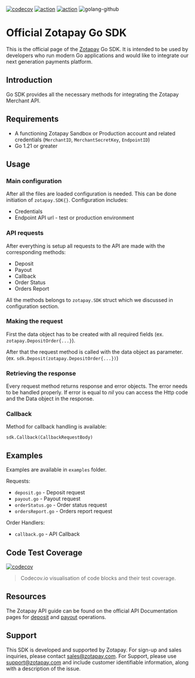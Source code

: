 [![codecov](https://codecov.io/gh/zotapay/go-sdk/branch/master/graph/badge.svg?token=WKOX8Lm3My)](https://codecov.io/gh/zotapay/go-sdk)
[![action](https://github.com/zotapay/go-sdk/workflows/Go%20Matrix%20Test/badge.svg?branch=master)](https://github.com/zotapay/go-sdk/actions)
[![action](https://github.com/zotapay/go-sdk/workflows/Golang%20Quality%20Pipeline/badge.svg?branch=master)](https://github.com/zotapay/go-sdk/actions)
![golang-github](https://user-images.githubusercontent.com/174284/106497798-2cee0d00-64c7-11eb-9014-9e0d8c4231cf.jpg)

# Official Zotapay Go SDK

This is the official page of the [Zotapay](https://www.zotapay.com) Go SDK. It is intended to be used by developers who run modern Go applications and would like to integrate our next generation payments platform.

## Introduction
Go SDK provides all the necessary methods for integrating the Zotapay Merchant API.

## Requirements
- A functioning Zotapay Sandbox or Production account and related credentials (`MerchantID`, `MerchantSecretKey`, `EndpointID`)
- Go 1.21 or greater

## Usage

### Main configuration
After all the files are loaded configuration is needed. This can be done initiation of `zotapay.SDK{}`. Configuration includes:
- Credentials
- Endpoint API url - test or production environment 

### API requests
After everything is setup all requests to the API are made with the corresponding methods:
* Deposit
* Payout
* Callback
* Order Status
* Orders Report

All the methods belongs to `zotapay.SDK` struct which we discussed in configuration section.

### Making the request
First the data object has to be created with all required fields (ex. `zotapay.DepositOrder{...}`).

After that the request method is called with the data object as parameter. (ex. `sdk.Deposit(zotapay.DepositOrder{...})`)

### Retrieving the response
Every request method returns response and error objects. The error needs to be handled properly. If error is equal to _nil_ you can access the Http code and the Data object in the response.

### Callback
Method for callback handling is available:
```golang
sdk.Callback(CallbackRequestBody)
```

## Examples
Examples are available in `examples` folder.

Requests:
- `deposit.go` - Deposit request
- `payout.go` - Payout request
- `orderStatus.go` - Order status request
- `ordersReport.go` - Orders report request

Order Handlers:
- `callback.go` - API Callback

## Code Test Coverage

[![codecov](https://codecov.io/gh/zotapay/go-sdk/graphs/tree.svg?width=650&height=150&src=pr&token=WKOX8Lm3My)](https://codecov.io/gh/zotapay/go-sdk/)
> Codecov.io visualisation of code blocks and their test coverage.

## Resources
The Zotapay API guide can be found on the official API Documentation pages for [deposit](https://doc.zotapay.com/deposit/1.0/) and [payout](https://doc.zotapay.com/payout/1.0/) operations.

## Support
This SDK is developed and supported by Zotapay. For sign-up and sales inquiries, please contact sales@zotapay.com. For Support, please use support@zotapay.com and include customer identifiable information, along with a description of the issue.
